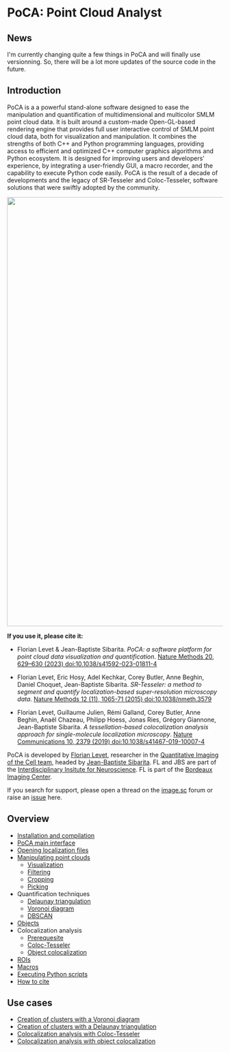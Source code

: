 # PoCA: Point Cloud Analyst

## News

I'm currently changing quite a few things in PoCA and will finally use versionning. So, there will be a lot more updates of the source code in the future.

## Introduction
PoCA is a a powerful stand-alone software designed to ease the manipulation and quantification of multidimensional and multicolor SMLM point cloud data. It is built around a custom-made Open-GL-based rendering engine that provides full user interactive control of SMLM point cloud data, both for visualization and manipulation. It combines the strengths of both C++ and Python programming languages, providing access to efficient and optimized C++ computer graphics algorithms and Python ecosystem. It is designed for improving users and developers’ experience, by integrating a user-friendly GUI, a macro recorder, and the capability to execute Python code easily. PoCA is the result of a decade of developments and the legacy of SR-Tesseler and Coloc-Tesseler, software solutions that were swiftly adopted by the community.

<p align="center">
	<img src="https://poca-smlm.github.io/images/poca.gif" width="1000">
</p>

**If you use it, please cite it:**

* Florian Levet & Jean-Baptiste Sibarita. 
*PoCA: a software platform for point cloud data visualization and quantification*. [Nature Methods 20, 629–630 (2023) doi:10.1038/s41592-023-01811-4](https://doi.org/10.1038/s41592-023-01811-4)

* Florian Levet, Eric Hosy, Adel Kechkar, Corey Butler, Anne Beghin, Daniel Choquet, Jean-Baptiste Sibarita. 
*SR-Tesseler: a method to segment and quantify localization-based super-resolution microscopy data*. [Nature Methods 12 (11), 1065-71 (2015) doi:10.1038/nmeth.3579](https://doi.org/10.1038/nmeth.3579)

* Florian Levet, Guillaume Julien, Rémi Galland, Corey Butler, Anne Beghin, Anaël Chazeau, Philipp Hoess, Jonas Ries, Grégory Giannone, Jean-Baptiste Sibarita. 
*A tessellation-based colocalization analysis approach for single-molecule localization microscopy*.
[Nature Communications 10, 2379 (2019) doi:10.1038/s41467-019-10007-4](https://doi.org/10.1038/s41467-019-10007-4)

PoCA is developed by [Florian Levet](https://www.researchgate.net/profile/Florian-Levet), researcher in the [Quantitative Imaging of the Cell team](https://www.iins.u-bordeaux.fr/SIBARITA), headed by [Jean-Baptiste Sibarita](https://www.researchgate.net/profile/Jean-Baptiste-Sibarita). FL and JBS are part of the [Interdisciplinary Insitute for Neuroscience](https://www.iins.u-bordeaux.fr/). FL is part of the [Bordeaux Imaging Center](https://www.bic.u-bordeaux.fr/).

If you search for support, please open a thread on the [image.sc](https://image.sc/) forum or raise an [issue](https://github.com/flevet/PoCA/issues) here.

## Overview
* [Installation and compilation](https://poca-smlm.github.io/installation.html)
* [PoCA main interface](https://poca-smlm.github.io/images/poca_windows.png)
* [Opening localization files](https://poca-smlm.github.io/opening.html)
* [Manipulating point clouds](https://poca-smlm.github.io/manipulating.html)
	- [Visualization](https://poca-smlm.github.io/manipulating.html#visualization)
	- [Filtering](https://poca-smlm.github.io/manipulating.html#filtering)
	- [Cropping](https://poca-smlm.github.io/manipulating.html#cropping)
	- [Picking](https://poca-smlm.github.io/manipulating.html#picking)
* Quantification techniques
	- [Delaunay triangulation](https://poca-smlm.github.io/delaunay.html)
	- [Voronoi diagram](https://poca-smlm.github.io/voronoi.html)
	- [DBSCAN](https://poca-smlm.github.io/dbscan.html)
* [Objects](https://poca-smlm.github.io/objects.html)
* Colocalization analysis
	- [Prerequesite](https://poca-smlm.github.io/prerequesite_coloc.html)
	- [Coloc-Tesseler](https://poca-smlm.github.io/coloc-tesseler.html)
	- [Object colocalization](https://poca-smlm.github.io/objects_colocalization.html)
* [ROIs](https://poca-smlm.github.io/rois.html)
* [Macros](https://poca-smlm.github.io/macros.html)
* [Executing Python scripts](https://poca-smlm.github.io/python.html)
* [How to cite](https://poca-smlm.github.io/citations.html)


## Use cases
* [Creation of clusters with a Voronoi diagram](https://poca-smlm.github.io/useCase_clustering_voronoi.html)
* [Creation of clusters with a Delaunay triangulation](https://poca-smlm.github.io/useCase_clustering_delaunay.html)
* [Colocalization analysis with Coloc-Tesseler](https://poca-smlm.github.io/useCase_coloc_tess.html)
* [Colocalization analysis with object colocalization](https://poca-smlm.github.io/useCase_coloc_objs.html)